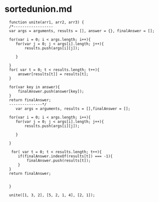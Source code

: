 # sortedunion.md
      function unite(arr1, arr2, arr3) {
      /*------------------
      var args = arguments, results = [], answer = {}, finalAnswer = [];
      
      for(var i = 0; i < args.length; i++){
         for(var j = 0; j < args[i].length; j++){
             results.push(args[i][j]);
             
         }
       
      }
      for( var t = 0; t < results.length; t++){
          answer[results[t]] = results[t];
      }
      
      for(var key in answer){
          finalAnswer.push(answer[key]);
      }
      return finalAnswer;
      ---------------*/
         var args = arguments, results = [],finalAnswer = [];
      
      for(var i = 0; i < args.length; i++){
         for(var j = 0; j < args[i].length; j++){
             results.push(args[i][j]);
             
         }
          
      }
      
       for( var t = 0; t < results.length; t++){
          if(finalAnswer.indexOf(results[t]) === -1){
              finalAnswer.push(results[t]);
          }
      }
      return finalAnswer;
       
        
      }
      
      unite([1, 3, 2], [5, 2, 1, 4], [2, 1]);
